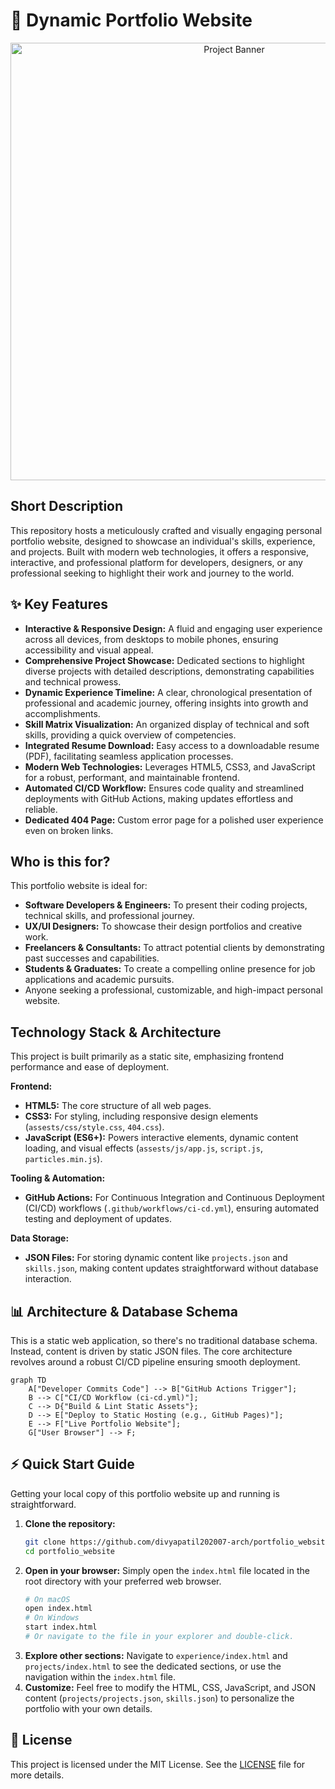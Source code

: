 # 🚀 Dynamic Portfolio Website

<p align="center"><img src="./assests/images/hero.gif" alt="Project Banner" width="700"></p>

## Short Description
This repository hosts a meticulously crafted and visually engaging personal portfolio website, designed to showcase an individual's skills, experience, and projects. Built with modern web technologies, it offers a responsive, interactive, and professional platform for developers, designers, or any professional seeking to highlight their work and journey to the world.

## ✨ Key Features
*   **Interactive & Responsive Design:** A fluid and engaging user experience across all devices, from desktops to mobile phones, ensuring accessibility and visual appeal.
*   **Comprehensive Project Showcase:** Dedicated sections to highlight diverse projects with detailed descriptions, demonstrating capabilities and technical prowess.
*   **Dynamic Experience Timeline:** A clear, chronological presentation of professional and academic journey, offering insights into growth and accomplishments.
*   **Skill Matrix Visualization:** An organized display of technical and soft skills, providing a quick overview of competencies.
*   **Integrated Resume Download:** Easy access to a downloadable resume (PDF), facilitating seamless application processes.
*   **Modern Web Technologies:** Leverages HTML5, CSS3, and JavaScript for a robust, performant, and maintainable frontend.
*   **Automated CI/CD Workflow:** Ensures code quality and streamlined deployments with GitHub Actions, making updates effortless and reliable.
*   **Dedicated 404 Page:** Custom error page for a polished user experience even on broken links.

## Who is this for?
This portfolio website is ideal for:
*   **Software Developers & Engineers:** To present their coding projects, technical skills, and professional journey.
*   **UX/UI Designers:** To showcase their design portfolios and creative work.
*   **Freelancers & Consultants:** To attract potential clients by demonstrating past successes and capabilities.
*   **Students & Graduates:** To create a compelling online presence for job applications and academic pursuits.
*   Anyone seeking a professional, customizable, and high-impact personal website.

## Technology Stack & Architecture
This project is built primarily as a static site, emphasizing frontend performance and ease of deployment.

**Frontend:**
*   **HTML5:** The core structure of all web pages.
*   **CSS3:** For styling, including responsive design elements (`assests/css/style.css`, `404.css`).
*   **JavaScript (ES6+):** Powers interactive elements, dynamic content loading, and visual effects (`assests/js/app.js`, `script.js`, `particles.min.js`).

**Tooling & Automation:**
*   **GitHub Actions:** For Continuous Integration and Continuous Deployment (CI/CD) workflows (`.github/workflows/ci-cd.yml`), ensuring automated testing and deployment of updates.

**Data Storage:**
*   **JSON Files:** For storing dynamic content like `projects.json` and `skills.json`, making content updates straightforward without database interaction.

## 📊 Architecture & Database Schema
This is a static web application, so there's no traditional database schema. Instead, content is driven by static JSON files. The core architecture revolves around a robust CI/CD pipeline ensuring smooth deployment.

```mermaid
graph TD
    A["Developer Commits Code"] --> B["GitHub Actions Trigger"];
    B --> C["CI/CD Workflow (ci-cd.yml)"];
    C --> D{"Build & Lint Static Assets"};
    D --> E["Deploy to Static Hosting (e.g., GitHub Pages)"];
    E --> F["Live Portfolio Website"];
    G["User Browser"] --> F;
```

## ⚡ Quick Start Guide
Getting your local copy of this portfolio website up and running is straightforward.

1.  **Clone the repository:**
    ```bash
    git clone https://github.com/divyapatil202007-arch/portfolio_website.git
    cd portfolio_website
    ```
2.  **Open in your browser:**
    Simply open the `index.html` file located in the root directory with your preferred web browser.
    ```bash
    # On macOS
    open index.html
    # On Windows
    start index.html
    # Or navigate to the file in your explorer and double-click.
    ```
3.  **Explore other sections:**
    Navigate to `experience/index.html` and `projects/index.html` to see the dedicated sections, or use the navigation within the `index.html` file.
4.  **Customize:**
    Feel free to modify the HTML, CSS, JavaScript, and JSON content (`projects/projects.json`, `skills.json`) to personalize the portfolio with your own details.

## 📜 License
This project is licensed under the MIT License. See the [LICENSE](LICENSE) file for more details.